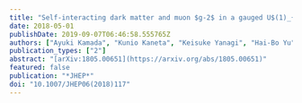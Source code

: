 ```yaml
---
title: "Self-interacting dark matter and muon $g-2$ in a gauged U$(1)_{L_{\\mu} - L_{\\tau}}$ model"
date: 2018-05-01
publishDate: 2019-09-07T06:46:58.555765Z
authors: ["Ayuki Kamada", "Kunio Kaneta", "Keisuke Yanagi", "Hai-Bo Yu"]
publication_types: ["2"]
abstract: "[arXiv:1805.00651](https://arxiv.org/abs/1805.00651)"
featured: false
publication: "*JHEP*"
doi: "10.1007/JHEP06(2018)117"
---
```


